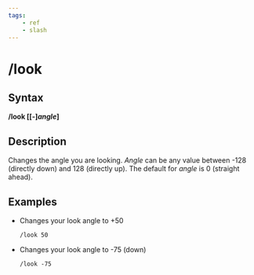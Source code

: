 ```yaml
---
tags:
    - ref
    - slash
---
```

# /look

## Syntax

**/look [\[-\]**_**angle**_**]**

## Description

Changes the angle you are looking. _Angle_ can be any value between -128 (directly down\) and 128 \(directly up\). The default for _angle_ is 0 \(straight ahead).

## Examples

* Changes your look angle to +50

  ```text
  /look 50
  ```

* Changes your look angle to -75 (down)

  ```text
  /look -75
  ```

